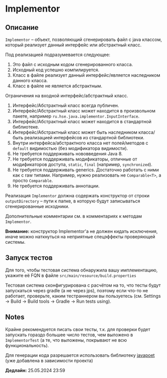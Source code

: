 # Implementor

## Описание

`Implementor` – объект, позволяющий сгенерировать файл с java классом, который реализует данный интерфейс или абстрактный класс.

Под реализацией подразумевается следующее:
1) Это файл с исходным кодом сгенерированного класса.
2) Исходный код успешно компилируется.
3) Класс в файле реализует данный интерфейс/является наследником данного класса.
4) Класс в файле не является абстрактным.

Ограничения на входной интерфейс/абстрактный класс.
1) Интерфейс/Абстрактный класс всегда публичен.
2) Интерфейс/Абстрактный класс может находится в произвольном пакете, например `ru.hse.java.implementor.InputInterface`.
3) Интерфейс/Абстрактный класс может находится в стандартной библиотеке.
4) Интерфейс/Абстрактный класс может быть наследником класса/быть реализацией интерфейсов из стандартной библиотеки.
5) Внутри интерфейса/абстрактного класса нет полей/методов с `default` видимостью (без модификатора видимости).
6) Не требуется поддерживать нововведения Java 8.
7) Не требуется поддерживать модификаторы, отличные от модификаторов доступа, `static`, `final` (например, `synchronized`).
8) Не требуется поддерживать generics. Достаточно работать с ними как с raw типами. Например, нужно реализовать не `Comparable<T>`, а просто `Comparable`.
9) Не требуется поддерживать аннотации.

Реализация `Implementor` должна содержать конструктор от строки `outputDirectory` – пути к папке, в которую будут записываться сгенерированные исходники.

Дополнительные комментарии см. в комментариях к методам `Implementor`.

**Внимание:** конструктор Implementor'а не должен кидать исключения, иначе можно наткнуться на неприятные спецэффекты проверяющей системы.

## Запуск тестов

Для того, чтобы тестовая система обнаружила вашу имплементацию, укажите её FQN в файле `src/main/resource/build.properties`

Тестовая система сконфигурирована с расчётом на то, что тесты будут запускаться через gradle (а не через jps), поэтому если что-то не работает, проверьте, каким тестраннером вы пользуетесь (см. Settings -> Build -> Build tools -> Gradle -> Run tests using).

## Notes

Крайне рекомендуется писать свои тесты, т.к. для проверки будет запускать гораздо большее число тестов, чем выложено в `ImplementorTest` (а те, что выложены, покрывают не всю функциональность).

Для генерации кода разрешается использовать библиотеку [javapoet](https://github.com/square/javapoet) (уже добавлена в зависимости проекта)

**Дедлайн:** 25.05.2024 23:59